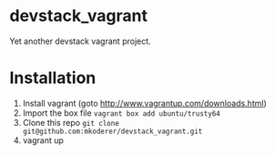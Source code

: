 devstack_vagrant
================

Yet another devstack vagrant project.


Installation
============


1. Install vagrant (goto http://www.vagrantup.com/downloads.html)
2. Import the box file `vagrant box add ubuntu/trusty64`
3. Clone this repo `git clone git@github.com:mkoderer/devstack_vagrant.git`
4. vagrant up 

